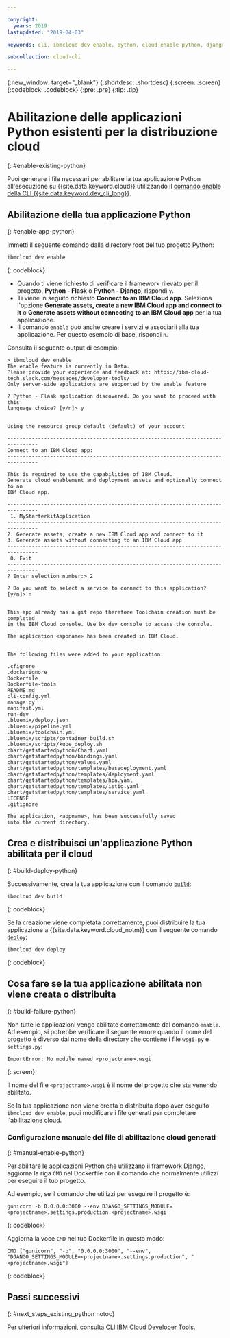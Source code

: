 ```yaml
---

copyright:
  years: 2019
lastupdated: "2019-04-03"

keywords: cli, ibmcloud dev enable, python, cloud enable python, django, deploy python, build python, python debug, python troubleshoot, python cloud help

subcollection: cloud-cli

---
```


{:new_window: target="_blank"}
{:shortdesc: .shortdesc}
{:screen: .screen}
{:codeblock: .codeblock}
{:pre: .pre}
{:tip: .tip}

# Abilitazione delle applicazioni Python esistenti per la distribuzione cloud
{: #enable-existing-python}

Puoi generare i file necessari per abilitare la tua applicazione Python all'esecuzione su {{site.data.keyword.cloud}} utilizzando il [comando enable della CLI {{site.data.keyword.dev_cli_long}}](/docs/cli/idt?topic=cloud-cli-idt-cli#enable).

## Abilitazione della tua applicazione Python
{: #enable-app-python}

Immetti il seguente comando dalla directory root del tuo progetto Python:
```
ibmcloud dev enable
```
{: codeblock}

* Quando ti viene richiesto di verificare il framework rilevato per il progetto, **Python - Flask** o **Python - Django**, rispondi `y`. 
* Ti viene in seguito richiesto **Connect to an IBM Cloud app**. Seleziona l'opzione **Generate assets, create a new IBM Cloud app and connect to it** o **Generate assets without connecting to an IBM Cloud app** per la tua applicazione.
* Il comando `enable` può anche creare i servizi e associarli alla tua applicazione. Per questo esempio di base, rispondi `n`.

Consulta il seguente output di esempio:
```
> ibmcloud dev enable
The enable feature is currently in Beta.
Please provide your experience and feedback at: https://ibm-cloud-tech.slack.com/messages/developer-tools/
Only server-side applications are supported by the enable feature

? Python - Flask application discovered. Do you want to proceed with this
language choice? [y/n]> y


Using the resource group default (default) of your account

--------------------------------------------------------------------------------
Connect to an IBM Cloud app:
--------------------------------------------------------------------------------

This is required to use the capabilities of IBM Cloud.
Generate cloud enablement and deployment assets and optionally connect to an
IBM Cloud app.

--------------------------------------------------------------------------------
 1. MyStarterkitApplication
--------------------------------------------------------------------------------
2. Generate assets, create a new IBM Cloud app and connect to it
3. Generate assets without connecting to an IBM Cloud app
--------------------------------------------------------------------------------
 0. Exit
--------------------------------------------------------------------------------
? Enter selection number:> 2

? Do you want to select a service to connect to this application? [y/n]> n


This app already has a git repo therefore Toolchain creation must be completed
in the IBM Cloud console. Use bx dev console to access the console.

The application <appname> has been created in IBM Cloud.


The following files were added to your application:

.cfignore
.dockerignore
Dockerfile
Dockerfile-tools
README.md
cli-config.yml
manage.py
manifest.yml
run-dev
.bluemix/deploy.json
.bluemix/pipeline.yml
.bluemix/toolchain.yml
.bluemix/scripts/container_build.sh
.bluemix/scripts/kube_deploy.sh
chart/getstartedpython/Chart.yaml
chart/getstartedpython/bindings.yaml
chart/getstartedpython/values.yaml
chart/getstartedpython/templates/basedeployment.yaml
chart/getstartedpython/templates/deployment.yaml
chart/getstartedpython/templates/hpa.yaml
chart/getstartedpython/templates/istio.yaml
chart/getstartedpython/templates/service.yaml
LICENSE
.gitignore

The application, <appname>, has been successfully saved
into the current directory.
```

## Crea e distribuisci un'applicazione Python abilitata per il cloud
{: #build-deploy-python}

Successivamente, crea la tua applicazione con il comando [`build`](/docs/cli/idt?topic=cloud-cli-idt-cli#build):
```
ibmcloud dev build
```
{: codeblock}

Se la creazione viene completata correttamente, puoi distribuire la tua applicazione a {{site.data.keyword.cloud_notm}} con il seguente comando [`deploy`](/docs/cli/idt?topic=cloud-cli-idt-cli#deploy):
```
ibmcloud dev deploy
```
{: codeblock}

## Cosa fare se la tua applicazione abilitata non viene creata o distribuita
{: #build-failure-python}

Non tutte le applicazioni vengo abilitate correttamente dal comando `enable`. Ad esempio, si potrebbe verificare il seguente errore quando il nome del progetto è diverso dal nome della directory che contiene i file `wsgi.py` e `settings.py`:
```
ImportError: No module named <projectname>.wsgi
```
{: screen}

Il nome del file `<projectname>.wsgi` è il nome del progetto che sta venendo abilitato.

Se la tua applicazione non viene creata o distribuita dopo aver eseguito `ibmcloud dev enable`, puoi modificare i file generati per completare l'abilitazione cloud.

### Configurazione manuale dei file di abilitazione cloud generati
{: #manual-enable-python}

Per abilitare le applicazioni Python che utilizzano il framework Django, aggiorna la riga `CMD` nel Dockerfile con il comando che normalmente utilizzi per eseguire il tuo progetto.

Ad esempio, se il comando che utilizzi per eseguire il progetto è:
```
gunicorn -b 0.0.0.0:3000 --env DJANGO_SETTINGS_MODULE=<projectname>.settings.production <projectname>.wsgi
```
{: codeblock}

Aggiorna la voce `CMD` nel tuo Dockerfile in questo modo:
```
CMD ["gunicorn", "-b", "0.0.0.0:3000", "--env", "DJANGO_SETTINGS_MODULE=<projectname>.settings.production", "<projectname>.wsgi"]
```
{: codeblock}

## Passi successivi
{: #next_steps_existing_python notoc}

Per ulteriori informazioni, consulta [CLI IBM Cloud Developer Tools](/docs/cli/idt?topic=cloud-cli-idt-cli#idt-cli).
